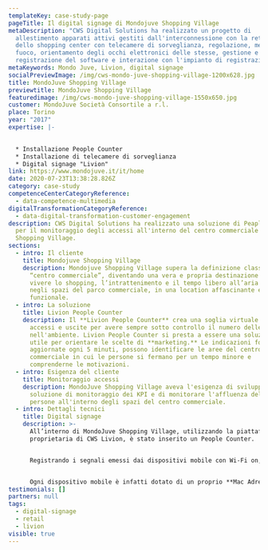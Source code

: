 ```yaml
---
templateKey: case-study-page
pageTitle: Il digital signage di Mondojuve Shopping Village
metaDescription: "CWS Digital Solutions ha realizzato un progetto di
  allestimento apparati attivi gestiti dall'interconnessione con la rete dati
  dello shopping center con telecamere di sorveglianza, regolazione, messa a
  fuoco, orientamento degli occhi elettronici delle stesse, gestione e
  registrazione del software e interazione con l'impianto di registrazione. "
metaKeywords: Mondo Juve, Livion, digital signage
socialPreviewImage: /img/cws-mondo-juve-shopping-village-1200x628.jpg
title: MondoJuve Shopping Village
previewtitle: MondoJuve Shopping Village
featuredimage: /img/cws-mondo-juve-shopping-village-1550x650.jpg
customer: MondoJuve Società Consortile a r.l.
place: Torino
year: "2017"
expertise: |-
  

  * Installazione People Counter
  * Installazione di telecamere di sorveglianza
  * Digital signage "Livion"
link: https://www.mondojuve.it/it/home
date: 2020-07-23T13:38:28.826Z
category: case-study
competenceCenterCategoryReference:
  - data-competence-multimedia
digitalTransformationCategoryReference:
  - data-digital-transformation-customer-engagement
description: CWS Digital Solutions ha realizzato una soluzione di Peaple Counter
  per il monitoraggio degli accessi all'interno del centro commerciale MondoJuve
  Shopping Village.
sections:
  - intro: Il cliente
    title: Mondojuve Shopping Village
    description: Mondojuve Shopping Village supera la definizione classica di
      “centro commerciale”, diventando una vera e propria destinazione dove
      vivere lo shopping, l’intrattenimento e il tempo libero all’aria aperta e
      negli spazi del parco commerciale, in una location affascinante e
      funzionale.
  - intro: La soluzione
    title: Livion People Counter
    description: Il **Livion People Counter** crea una soglia virtuale che conta
      accessi e uscite per avere sempre sotto controllo il numero delle presenze
      nell'ambiente. Livion People Counter si presta a essere una soluzione
      utile per orientare le scelte di **marketing.** Le indicazioni fornite,
      aggiornate ogni 5 minuti, possono identificare le aree del centro
      commerciale in cui le persone si fermano per un tempo minore e
      comprenderne le motivazioni.
  - intro: Esigenza del cliente
    title: Monitoraggio accessi
    description: MondoJuve Shopping Village aveva l'esigenza di sviluppare una
      soluzione di monitoraggio dei KPI e di monitorare l'affluenza delle
      persone all'interno degli spazi del centro commerciale.
  - intro: Dettagli tecnici
    title: Digital signage
    description: >-
      All’interno di MondoJuve Shopping Village, utilizzando la piattaforma
      proprietaria di CWS Livion, è stato inserito un People Counter.


      Registrando i segnali emessi dai dispositivi mobile con Wi-Fi on, il sistema è in grado di raccogliere dati fondamentali per le statistiche, advanced analytics e proximity marketing. 


      Ogni dispositivo mobile è infatti dotato di un proprio **Mac Adress** che permette di individuare quante persone entrano nel centro commerciale, come si spostano all’interno di esso e quante volte tornano; il tutto senza ledere la privacy in quanto non è possibile risalire a informazioni sensibili come sesso, età e generalità.
testimonials: []
partners: null
tags:
  - digital-signage
  - retail
  - livion
visible: true
---
```

